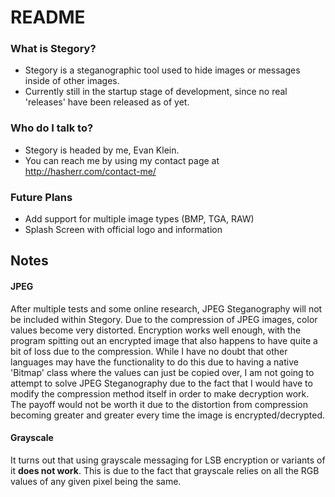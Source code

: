 # README #

### What is Stegory? ###

* Stegory is a steganographic tool used to hide images or messages inside of other images.
* Currently still in the startup stage of development, since no real 'releases' have been released as of yet.

### Who do I talk to? ###

* Stegory is headed by me, Evan Klein.
* You can reach me by using my contact page at http://hasherr.com/contact-me/

### Future Plans ###

* Add support for multiple image types (BMP, TGA, RAW)
* Splash Screen with official logo and information

## Notes ##

<h4>JPEG</h4>
<p>After multiple tests and some online research, JPEG Steganography will not be included within Stegory. Due to the
compression of JPEG images, color values become very distorted. Encryption works well enough, with the program spitting
out an encrypted image that also happens to have quite a bit of loss due to the compression. While I have no doubt that
other languages may have the functionality to do this due to having a native 'Bitmap' class where the values can just be
copied over, I am not going to attempt to solve JPEG Steganography due to the fact that I would have to modify the
compression method itself in order to make decryption work. The payoff would not be worth it due to the distortion from
compression becoming greater and greater every time the image is encrypted/decrypted.</p>

<h4>Grayscale</h4>
<p>It turns out that using grayscale messaging for LSB encryption or variants of it <b>does not work</b>. This is due to
the fact that grayscale relies on all the RGB values of any given pixel being the same.  
